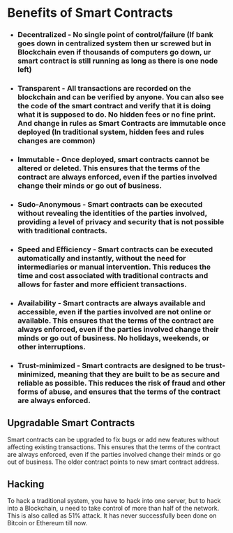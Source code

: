 # Benefits of Smart Contracts

- ### Decentralized - No single point of control/failure (If bank goes down in centralized system then ur screwed but in Blockchain even if thousands of computers go down, ur smart contract is still running as long as there is one node left)
- ### Transparent - All transactions are recorded on the blockchain and can be verified by anyone. You can also see the code of the smart contract and verify that it is doing what it is supposed to do. No hidden fees or no fine print. And change in rules as Smart Contracts are immutable once deployed (In traditional system, hidden fees and rules changes are common)
- ### Immutable - Once deployed, smart contracts cannot be altered or deleted. This ensures that the terms of the contract are always enforced, even if the parties involved change their minds or go out of business.
- ### Sudo-Anonymous - Smart contracts can be executed without revealing the identities of the parties involved, providing a level of privacy and security that is not possible with traditional contracts.
- ### Speed and Efficiency - Smart contracts can be executed automatically and instantly, without the need for intermediaries or manual intervention. This reduces the time and cost associated with traditional contracts and allows for faster and more efficient transactions.
- ### Availability - Smart contracts are always available and accessible, even if the parties involved are not online or available. This ensures that the terms of the contract are always enforced, even if the parties involved change their minds or go out of business. No holidays, weekends, or other interruptions.
- ### Trust-minimized - Smart contracts are designed to be trust-minimized, meaning that they are built to be as secure and reliable as possible. This reduces the risk of fraud and other forms of abuse, and ensures that the terms of the contract are always enforced.


## Upgradable Smart Contracts

Smart contracts can be upgraded to fix bugs or add new features without affecting existing transactions. This ensures that the terms of the contract are always enforced, even if the parties involved change their minds or go out of business. The older contract points to new smart contract address.

## Hacking

To hack a traditional system, you have to hack into one server, but to hack into a Blockchain, u need to take control of more than half of the network. This is also called as 51% attack. It has never successfully been done on Bitcoin or Ethereum till now.
